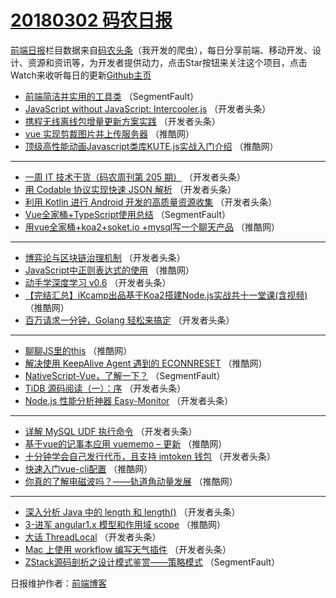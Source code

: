 # [20180302 码农日报](https://toutiao.qdkfweb.cn/date/2018/03/02)

[前端日报](https://qdkfweb.cn/c/news)栏目数据来自[码农头条](https://toutiao.qdkfweb.cn/)（我开发的爬虫），每日分享前端、移动开发、设计、资源和资讯等，为开发者提供动力，点击Star按钮来关注这个项目，点击Watch来收听每日的更新[Github主页](https://github.com/kujian/frontendDaily)
* [前端简洁并实用的工具类](https://toutiao.qdkfweb.cn/66002.html) （SegmentFault）
* [JavaScript without JavaScript: Intercooler.js](https://toutiao.qdkfweb.cn/66027.html) （开发者头条）
* [携程无线离线包增量更新方案实践](https://toutiao.qdkfweb.cn/66017.html) （开发者头条）
* [vue 实现剪裁图片并上传服务器](https://toutiao.qdkfweb.cn/66049.html) （推酷网）
* [顶级高性能动画Javascript类库KUTE.js实战入门介绍](https://toutiao.qdkfweb.cn/66053.html) （推酷网）

***
* [一周 IT 技术干货（码农周刊第 205 期）](https://toutiao.qdkfweb.cn/66005.html) （开发者头条）
* [用 Codable 协议实现快速 JSON 解析](https://toutiao.qdkfweb.cn/66019.html) （开发者头条）
* [利用 Kotlin 进行 Android 开发的高质量资源收集](https://toutiao.qdkfweb.cn/66021.html) （开发者头条）
* [Vue全家桶+TypeScript使用总结](https://toutiao.qdkfweb.cn/65999.html) （SegmentFault）
* [用vue全家桶+koa2+soket.io +mysql写一个聊天产品](https://toutiao.qdkfweb.cn/66041.html) （推酷网）

***
* [博弈论与区块链治理机制](https://toutiao.qdkfweb.cn/66023.html) （开发者头条）
* [JavaScript中正则表达式的使用](https://toutiao.qdkfweb.cn/66042.html) （推酷网）
* [动手学深度学习 v0.6](https://toutiao.qdkfweb.cn/66003.html) （开发者头条）
* [【完结汇总】iKcamp出品基于Koa2搭建Node.js实战共十一堂课(含视频)](https://toutiao.qdkfweb.cn/66046.html) （推酷网）
* [百万请求一分钟，Golang 轻松来搞定](https://toutiao.qdkfweb.cn/66008.html) （开发者头条）

***
* [聊聊JS里的this](https://toutiao.qdkfweb.cn/66050.html) （推酷网）
* [解决使用 KeepAlive Agent 遇到的 ECONNRESET](https://toutiao.qdkfweb.cn/66039.html) （推酷网）
* [NativeScript-Vue，了解一下？](https://toutiao.qdkfweb.cn/66001.html) （SegmentFault）
* [TiDB 源码阅读（一）：序](https://toutiao.qdkfweb.cn/66025.html) （开发者头条）
* [Node.js 性能分析神器 Easy-Monitor](https://toutiao.qdkfweb.cn/66015.html) （开发者头条）

***
* [详解 MySQL UDF 执行命令](https://toutiao.qdkfweb.cn/66026.html) （开发者头条）
* [基于vue的记事本应用 vuememo &#8211; 更新](https://toutiao.qdkfweb.cn/66047.html) （推酷网）
* [十分钟学会自己发行代币，且支持 imtoken 钱包](https://toutiao.qdkfweb.cn/66016.html) （开发者头条）
* [快速入门vue-cli配置](https://toutiao.qdkfweb.cn/66048.html) （推酷网）
* [你真的了解电磁波吗？――轨道角动量发展](https://toutiao.qdkfweb.cn/66043.html) （推酷网）

***
* [深入分析 Java 中的 length 和 length()](https://toutiao.qdkfweb.cn/66007.html) （开发者头条）
* [3-进军 angular1.x 模型和作用域 scope](https://toutiao.qdkfweb.cn/66051.html) （推酷网）
* [大话 ThreadLocal](https://toutiao.qdkfweb.cn/66020.html) （开发者头条）
* [Mac 上使用 workflow 编写天气插件](https://toutiao.qdkfweb.cn/66011.html) （开发者头条）
* [ZStack源码剖析之设计模式鉴赏——策略模式](https://toutiao.qdkfweb.cn/66000.html) （SegmentFault）

日报维护作者：[前端博客](https://qdkfweb.cn/) 